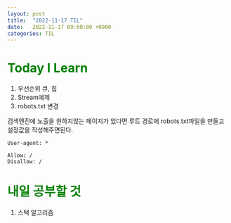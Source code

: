 ```yaml
---
layout: post
title:  "2022-11-17 TIL"
date:   2022-11-17 09:00:00 +0900
categories: TIL
---
```


<span style="color:green"> Today I Learn  </span>
=====================================================

1. 우선순위 큐, 힙
2. Stream예제
3. robots.txt 변경

검색엔진에 노출을 원하지않는 페이지가 있다면 루트 경로에 robots.txt파일을 만들고 설정값을 작성해주면된다.

```
User-agent: *

Allow: /
Disallow: /
```

<span style="color:green"> 내일 공부할 것 </span>
=====================================================
1. 스택 알고리즘
